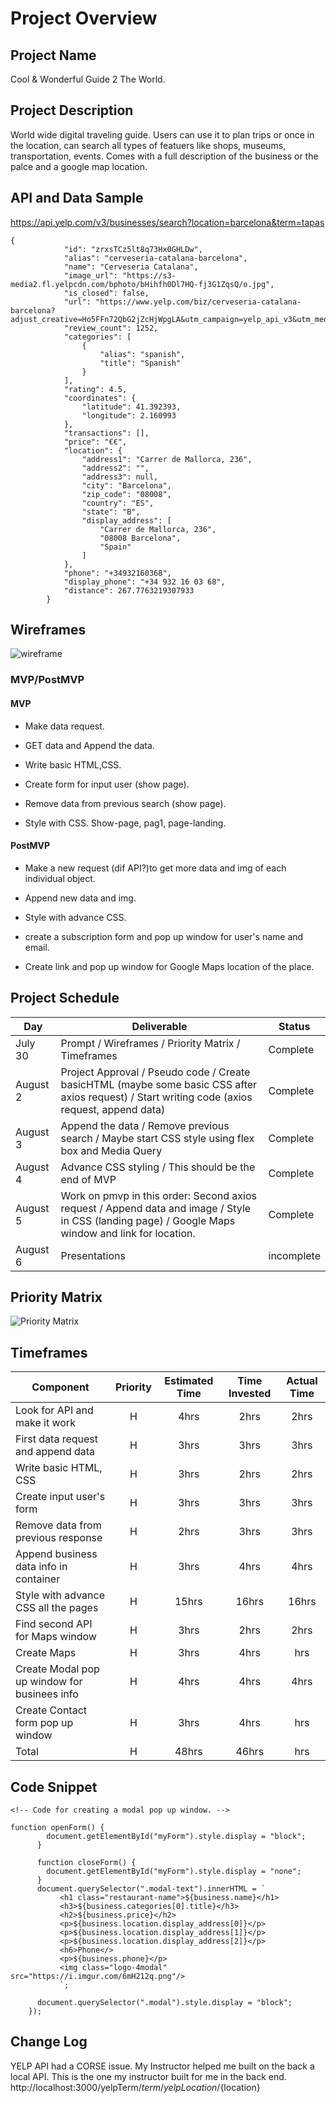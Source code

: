 # Project Overview

## Project Name

Cool & Wonderful Guide 2 The World.

## Project Description

World wide digital traveling guide. Users can use it to plan trips or once in the location, can search all types of featuers like shops, museums,  transportation, events. Comes with a full description of the business or the palce and a google map location.

## API and Data Sample

https://api.yelp.com/v3/businesses/search?location=barcelona&term=tapas


```
{
            "id": "zrxsTCz5lt8q73Hx0GHLDw",
            "alias": "cerveseria-catalana-barcelona",
            "name": "Cerveseria Catalana",
            "image_url": "https://s3-media2.fl.yelpcdn.com/bphoto/bHihfh0Dl7HQ-fj3G1ZqsQ/o.jpg",
            "is_closed": false,
            "url": "https://www.yelp.com/biz/cerveseria-catalana-barcelona?adjust_creative=Ho5FFn72QbG2jZcHjWpgLA&utm_campaign=yelp_api_v3&utm_medium=api_v3_business_search&utm_source=Ho5FFn72QbG2jZcHjWpgLA",
            "review_count": 1252,
            "categories": [
                {
                    "alias": "spanish",
                    "title": "Spanish"
                }
            ],
            "rating": 4.5,
            "coordinates": {
                "latitude": 41.392393,
                "longitude": 2.160993
            },
            "transactions": [],
            "price": "€€",
            "location": {
                "address1": "Carrer de Mallorca, 236",
                "address2": "",
                "address3": null,
                "city": "Barcelona",
                "zip_code": "08008",
                "country": "ES",
                "state": "B",
                "display_address": [
                    "Carrer de Mallorca, 236",
                    "08008 Barcelona",
                    "Spain"
                ]
            },
            "phone": "+34932160368",
            "display_phone": "+34 932 16 03 68",
            "distance": 267.7763219307933
        }
```

## Wireframes

![wireframe](https://i.imgur.com/7SthxGj.png)

### MVP/PostMVP

 

#### MVP 

- Make data request.

- GET data and Append the data.

- Write basic HTML,CSS.

- Create form for input user (show page).
 
- Remove data from previous search (show page).

- Style with CSS. Show-page, pag1, page-landing.
 
#### PostMVP  

- Make a new request (dif API?)to get more data and img of each individual object.

- Append new data and img.

- Style with advance CSS.

- create a subscription form and pop up window for  user's name and email.

- Create link and pop up window for Google Maps location of the place.

## Project Schedule

|  Day | Deliverable | Status
|---|---| ---|
|July 30 | Prompt / Wireframes / Priority Matrix / Timeframes |Complete
|August 2| Project Approval / Pseudo code / Create basicHTML (maybe some basic CSS after axios request) / Start writing code (axios request, append data)| Complete
|August 3| Append the data / Remove previous search / Maybe start CSS style using flex box and Media Query| Complete
|August 4| Advance CSS styling / This should be the end of MVP |Complete
|August 5| Work on pmvp in this order: Second axios request /  Append data and image / Style in CSS (landing page)  / Google Maps window and link for location.| Complete
|August 6| Presentations | incomplete

## Priority Matrix

![Priority Matrix](https://i.imgur.com/tQfGDDB.png)

## Timeframes

| Component | Priority | Estimated Time | Time Invested | Actual Time |
| --- | :---: |  :---: | :---: | :---: |
| Look for API and make it work | H | 4hrs| 2hrs | 2hrs |
| First data request and append data | H | 3hrs| 3hrs | 3hrs |
| Write basic HTML, CSS | H | 3hrs | 2hrs | 2hrs |
| Create input user's form | H | 3hrs | 3hrs | 3hrs |
| Remove data from previous response | H | 2hrs | 3hrs | 3hrs |
| Append business data info in container | H | 3hrs | 4hrs | 4hrs |
| Style with advance CSS all the pages | H | 15hrs | 16hrs | 16hrs |
| Find second API for Maps window | H | 3hrs | 2hrs | 2hrs |
| Create Maps | H | 3hrs | 4hrs | hrs |
| Create Modal pop up window for businees info | H | 4hrs | 4hrs | 4hrs |
| Create Contact form pop up window | H | 3hrs | 4hrs | hrs |
| Total | H | 48hrs| 46hrs | hrs |

## Code Snippet

 

```
<!-- Code for creating a modal pop up window. -->

function openForm() {
        document.getElementById("myForm").style.display = "block";
      }

      function closeForm() {
        document.getElementById("myForm").style.display = "none";
      }
      document.querySelector(".modal-text").innerHTML = `
           <h1 class="restaurant-name">${business.name}</h1>
           <h3>${business.categories[0].title}</h3>
           <h2>${business.price}</h2>
           <p>${business.location.display_address[0]}</p>
           <p>${business.location.display_address[1]}</p>
           <p>${business.location.display_address[2]}</p>
           <h6>Phone</>
           <p>${business.phone}</p>
           <img class="logo-4modal" src="https://i.imgur.com/6mH212q.png"/>
           `;

      document.querySelector(".modal").style.display = "block";
    });
```

## Change Log
YELP API had a CORSE issue. My Instructor helped me built on the back a local API. 
This is the one my instructor built for me in the back end.
http://localhost:3000/yelpTerm/${term}/yelpLocation/${location}
